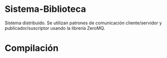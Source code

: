 # Sistema-Biblioteca

Sistema distribuido. Se utilizan patrones de comunicación cliente/servidor y publicador/suscriptor usando la librería ZeroMQ.

# Compilación
